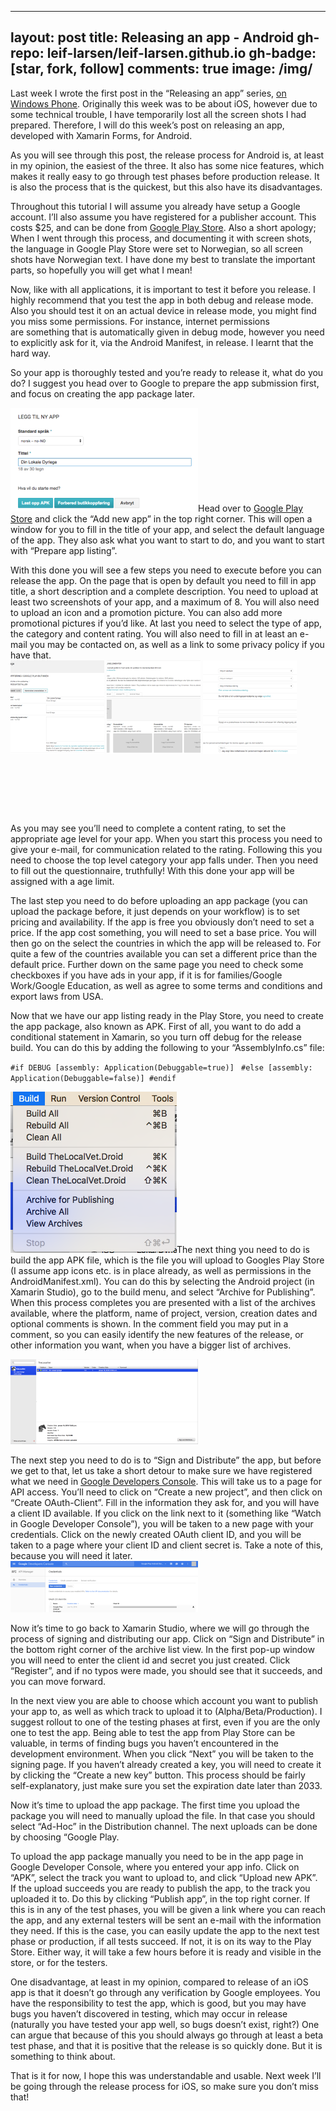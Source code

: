 
---
layout: post
title: Releasing an app - Android
gh-repo: leif-larsen/leif-larsen.github.io
gh-badge: [star, fork, follow]
comments: true
image: /img/
---
    
    
Last week I wrote the first post in the “Releasing an app” series, [on Windows Phone](http://blog.leiflarsen.org/releasing-an-app-windows-phone). Originally this week was to be about iOS, however due to some technical trouble, I have temporarily lost all the screen shots I had prepared. Therefore, I will do this week’s post on releasing an app, developed with Xamarin Forms, for Android.

As you will see through this post, the release process for Android is, at least in my opinion, the easiest of the three. It also has some nice features, which makes it really easy to go through test phases before production release. It is also the process that is the quickest, but this also have its disadvantages.

Throughout this tutorial I will assume you already have setup a Google account. I’ll also assume you have registered for a publisher account. This costs $25, and can be done from [Google Play Store](https://play.google.com/apps/publish). Also a short apology; When I went through this process, and documenting it with screen shots, the language in Google Play Store were set to Norwegian, so all screen shots have Norwegian text. I have done my best to translate the important parts, so hopefully you will get what I mean!

Now, like with all applications, it is important to test it before you release. I highly recommend that you test the app in both debug and release mode. Also you should test it on an actual device in release mode, you might find you miss some permissions. For instance, internet permissions are something that is automatically given in debug mode, however you need to explicitly ask for it, via the Android Manifest, in release. I learnt that the hard way.

So your app is thoroughly tested and you’re ready to release it, what do you do? I suggest you head over to Google to prepare the app submission first, and focus on creating the app package later.

![Create new app listing in Google Play Store](/img/2016/02/Skjermbilde-2016-01-16-kl.-12.58.10-300x166.png?fit=300%2C166)Head over to [Google Play Store](https://play.google.com/apps/publish) and click the “Add new app” in the top right corner. This will open a window for you to fill in the title of your app, and select the default language of the app. They also ask what you want to start to do, and you want to start with “Prepare app listing”.

With this done you will see a few steps you need to execute before you can release the app. On the page that is open by default you need to fill in app title, a short description and a complete description. You need to upload at least two screenshots of your app, and a maximum of 8. You will also need to upload an icon and a promotion picture. You can also add more promotional pictures if you’d like. At last you need to select the type of app, the category and content rating. You will also need to fill in at least an e-mail you may be contacted on, as well as a link to some privacy policy if you have that.  
[![App listing app information](/img/2016/02/AppListing1-150x150.png?resize=150%2C90)](/img/2016/02/AppListing1.png) [![App listing - Graphical elements needed](/img/2016/02/AppListing2-150x150.png?resize=150%2C107)](/img/2016/02/AppListing2.png) [![App listing contact info and content rating](/img/2016/02/AppListing3-150x150.png?resize=150%2C90)](/img/2016/02/AppListing3.png)

 

 

 

As you may see you’ll need to complete a content rating, to set the appropriate age level for your app. When you start this process you need to give your e-mail, for communication related to the rating. Following this you need to choose the top level category your app falls under. Then you need to fill out the questionnaire, truthfully! With this done your app will be assigned with a age limit.

The last step you need to do before uploading an app package (you can upload the package before, it just depends on your workflow) is to set pricing and availability. If the app is free you obviously don’t need to set a price. If the app cost something, you will need to set a base price. You will then go on the select the countries in which the app will be released to. For quite a few of the countries available you can set a different price than the default price. Further down on the same page you need to check some checkboxes if you have ads in your app, if it is for families/Google Work/Google Education, as well as agree to some terms and conditions and export laws from USA.

Now that we have our app listing ready in the Play Store, you need to create the app package, also known as APK. First of all, you want to do add a conditional statement in Xamarin, so you turn off debug for the release build. You can do this by adding the following to your “AssemblyInfo.cs” file:

<code>#if DEBUG [assembly: Application(Debuggable=true)] </code>
<code>#else [assembly: Application(Debuggable=false)] #endif</code>

[![Archive for Publishing menu choice](/img/2016/02/Skjermbilde-2016-01-16-kl.-12.53.05.png?fit=266%2C258)](/img/2016/02/Skjermbilde-2016-01-16-kl.-12.53.05.png)The next thing you need to do is build the app APK file, which is the file you will upload to Googles Play Store (I assume app icons etc. is in place already, as well as permissions in the AndroidManifest.xml). You can do this by selecting the Android project (in Xamarin Studio), go to the build menu, and select “Archive for Publishing”. When this process completes you are presented with a list of the archives available, where the platform, name of project, version, creation dates and optional comments is shown. In the comment field you may put in a comment, so you can easily identify the new features of the release, or other information you want, when you have a bigger list of archives.

[![Archive with all the release packages](/img/2016/02/Skjermbilde-2016-01-16-kl.-12.53.12-300x136.png?fit=300%2C136)](/img/2016/02/Skjermbilde-2016-01-16-kl.-12.53.12.png)

The next step you need to do is to “Sign and Distribute” the app, but before we get to that, let us take a short detour to make sure we have registered what we need in [Google Developers Console](https://play.google.com/apps/publish/#ApiAccessPlace). This will take us to a page for API access. You’ll need to click on “Create a new project”, and then click on “Create OAuth-Client”. Fill in the information they ask for, and you will have a client ID available. If you click on the link next to it (something like “Watch in Google Developer Console”), you will be taken to a new page with your credentials. Click on the newly created OAuth client ID, and you will be taken to a page where your client ID and client secret is. Take a note of this, because you will need it later.  
[![OAuth client id](/img/2016/02/Skjermbilde-2016-01-16-kl.-13.20.24-300x82.png?fit=300%2C82)](/img/2016/02/Skjermbilde-2016-01-16-kl.-13.20.24.png)

Now it’s time to go back to Xamarin Studio, where we will go through the process of signing and distributing our app. Click on “Sign and Distribute” in the bottom right corner of the archive list view. In the first pop-up window you will need to enter the client id and secret you just created. Click “Register”, and if no typos were made, you should see that it succeeds, and you can move forward.

In the next view you are able to choose which account you want to publish your app to, as well as which track to upload it to (Alpha/Beta/Production). I suggest rollout to one of the testing phases at first, even if you are the only one to test the app. Being able to test the app from Play Store can be valuable, in terms of finding bugs you haven’t encountered in the development environment. When you click “Next” you will be taken to the signing page. If you haven’t already created a key, you will need to create it by clicking the “Create a new key” button. This process should be fairly self-explanatory, just make sure you set the expiration date later than 2033.

Now it’s time to upload the app package. The first time you upload the package you will need to manually upload the file. In that case you should select “Ad-Hoc” in the Distribution channel. The next uploads can be done by choosing “Google Play.

To upload the app package manually you need to be in the app page in Google Developer Console, where you entered your app info. Click on “APK”, select the track you want to upload to, and click “Upload new APK”. If the upload succeeds you are ready to publish the app, to the track you uploaded it to. Do this by clicking “Publish app”, in the top right corner. If this is in any of the test phases, you will be given a link where you can reach the app, and any external testers will be sent an e-mail with the information they need. If this is the case, you can easily update the app to the next test phase or production, if all tests succeed. If not, it is on its way to the Play Store. Either way, it will take a few hours before it is ready and visible in the store, or for the testers.

One disadvantage, at least in my opinion, compared to release of an iOS app is that it doesn’t go through any verification by Google employees. You have the responsibility to test the app, which is good, but you may have bugs you haven’t discovered in testing, which may occur in release (naturally you have tested your app well, so bugs doesn’t exist, right?) One can argue that because of this you should always go through at least a beta test phase, and that it is positive that the release is so quickly done. But it is something to think about.

That is it for now, I hope this was understandable and usable. Next week I’ll be going through the release process for iOS, so make sure you don’t miss that!



